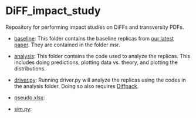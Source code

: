 # DiFF_impact_study

Repository for performing impact studies on DiFFs and transversity PDFs.

* <ins>baseline</ins>: This folder contains the baseline replicas from [our latest paper][paper].  They are contained in the folder msr.

* <ins>analysis</ins>: This folder contains the code used to analyze the replicas.  This includes doing predictions, plotting data vs. theory, and plotting the distributions.


* <ins>driver.py</ins>: Running driver.py <wdir> will analyze the replicas using the codes in the analysis folder.  Doing so also requires [Diffpack][Diffpack].

* <ins>pseudo.xlsx</ins>: 

* <ins>sim.py</ins>: 


[paper]: https://arxiv.org/abs/2306.12998

[Diffpack]: https://github.com/QCDHUB/Diffpack/tree/version1
